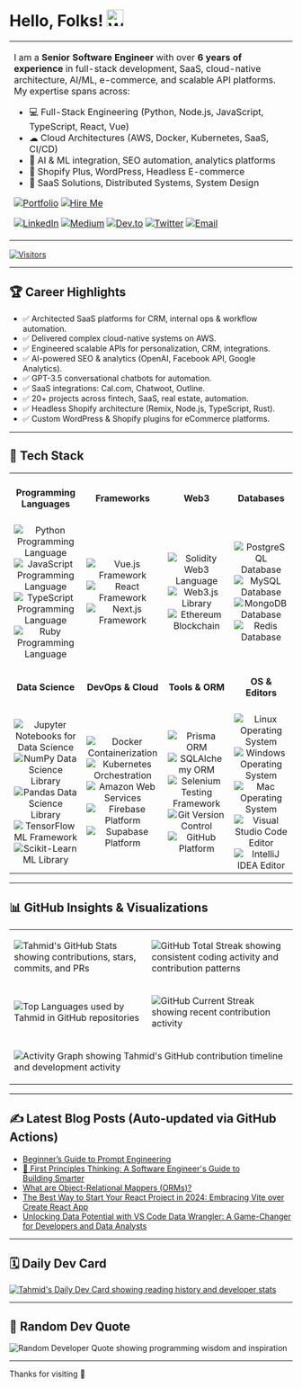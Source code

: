 <!--
Author: Tahmid Bin Taslim Rafi
Updated: June 2025 - FINAL PRODUCTION README
-->

# Hello, Folks! <img src="https://raw.githubusercontent.com/MartinHeinz/MartinHeinz/master/wave.gif" width="30px" height="30px" alt="Waving Hand Animation" />

<table>
<tr>
<td>

I am a **Senior Software Engineer** with over **6 years of experience** in full-stack development, SaaS, cloud-native architecture, AI/ML, e-commerce, and scalable API platforms. My expertise spans across:

- 💻 Full-Stack Engineering (Python, Node.js, JavaScript, TypeScript, React, Vue)
- ☁ Cloud Architectures (AWS, Docker, Kubernetes, SaaS, CI/CD)
- 🧠 AI & ML integration, SEO automation, analytics platforms
- 🛒 Shopify Plus, WordPress, Headless E-commerce
- 🚀 SaaS Solutions, Distributed Systems, System Design

[![Portfolio](https://img.shields.io/badge/Portfolio-Visit-blue?style=for-the-badge "Visit Tahmid's Portfolio Website")](https://tahmid-github-io.vercel.app/)
[![Hire Me](https://img.shields.io/badge/Hire%20Me-Iglu-blueviolet?style=for-the-badge "Hire Tahmid as Senior Software Developer")](https://iglu.net/talent/senior-software-developer/)

[![LinkedIn](https://img.shields.io/badge/LinkedIn-Connect-blue?style=flat&logo=linkedin "Connect with Tahmid on LinkedIn")](https://www.linkedin.com/in/tahmid-bin-taslim/)
[![Medium](https://img.shields.io/badge/Medium-Blog-black?style=flat&logo=medium "Read Tahmid's articles on Medium")](https://tahmidbintaslimrafi.medium.com/)
[![Dev.to](https://img.shields.io/badge/Dev.to-Blog-black?style=flat&logo=devdotto "Follow Tahmid on Dev.to")](https://dev.to/tahmidbintaslimrafi)
[![Twitter](https://img.shields.io/badge/Twitter-Follow-blue?style=flat&logo=twitter "Follow Tahmid on Twitter")](https://twitter.com/RAFI_it100)
[![Email](https://img.shields.io/badge/Email-Contact-red?style=flat&logo=gmail "Email Tahmid")](mailto:tahmidbintaslimrafi@gmail.com)

</td>
</tr>
</table>

[![Visitors](https://komarev.com/ghpvc/?username=tahmidbintaslim&style=flat-square&color=blue)](https://github.com/tahmidbintaslim)

---

## 🏆 Career Highlights

- ✅ Architected SaaS platforms for CRM, internal ops & workflow automation.
- ✅ Delivered complex cloud-native systems on AWS.
- ✅ Engineered scalable APIs for personalization, CRM, integrations.
- ✅ AI-powered SEO & analytics (OpenAI, Facebook API, Google Analytics).
- ✅ GPT-3.5 conversational chatbots for automation.
- ✅ SaaS integrations: Cal.com, Chatwoot, Outline.
- ✅ 20+ projects across fintech, SaaS, real estate, automation.
- ✅ Headless Shopify architecture (Remix, Node.js, TypeScript, Rust).
- ✅ Custom WordPress & Shopify plugins for eCommerce platforms.

---

## 🔧 Tech Stack

<div align="center">
  <table>
    <tr>
      <td align="center"><h4>Programming Languages</h4></td>
      <td align="center"><h4>Frameworks</h4></td>
      <td align="center"><h4>Web3</h4></td>
      <td align="center"><h4>Databases</h4></td>
    </tr>
    <tr>
      <td align="center">
        <img src="https://img.shields.io/badge/Code-Python-informational?style=flat&logo=python&logoColor=white&color=2bbc8a" alt="Python Programming Language" />
        <img src="https://img.shields.io/badge/Code-JavaScript-informational?style=flat&logo=javascript&logoColor=white&color=2bbc8a" alt="JavaScript Programming Language" />
        <img src="https://img.shields.io/badge/Code-TypeScript-informational?style=flat&logo=typescript&logoColor=white&color=3178C6" alt="TypeScript Programming Language" />
        <img src="https://img.shields.io/badge/Code-Ruby-informational?style=flat&logo=ruby&logoColor=white&color=CC342D" alt="Ruby Programming Language" />
      </td>
      <td align="center">
        <img src="https://img.shields.io/badge/Framework-Vue-informational?style=flat&logo=vuedotjs&logoColor=white&color=4FC08D" alt="Vue.js Framework" />
        <img src="https://img.shields.io/badge/Framework-React-informational?style=flat&logo=react&logoColor=white&color=61DAFB" alt="React Framework" />
        <img src="https://img.shields.io/badge/Framework-Next-informational?style=flat&logo=nextdotjs&logoColor=white&color=61DAFB" alt="Next.js Framework" />
      </td>
      <td align="center">
        <img src="https://img.shields.io/badge/Web3-Solidity-informational?style=flat&logo=solidity&logoColor=white&color=363636" alt="Solidity Web3 Language" />
        <img src="https://img.shields.io/badge/Web3-Web3js-informational?style=flat&logo=web3dotjs&logoColor=white&color=F16822" alt="Web3.js Library" />
        <img src="https://img.shields.io/badge/Web3-Ethereum-informational?style=flat&logo=ethereum&logoColor=white&color=3C3C3D" alt="Ethereum Blockchain" />
      </td>
      <td align="center">
        <img src="https://img.shields.io/badge/Database-PostgreSQL-informational?style=flat&logo=postgresql&logoColor=white&color=4169E1" alt="PostgreSQL Database" />
        <img src="https://img.shields.io/badge/Database-MySQL-informational?style=flat&logo=mysql&logoColor=white&color=4479A1" alt="MySQL Database" />
        <img src="https://img.shields.io/badge/Database-MongoDB-informational?style=flat&logo=mongodb&logoColor=white&color=47A248" alt="MongoDB Database" />
        <img src="https://img.shields.io/badge/Database-Redis-informational?style=flat&logo=redis&logoColor=white&color=DC382D" alt="Redis Database" />
      </td>
    </tr>
    <tr>
      <td align="center"><h4>Data Science</h4></td>
      <td align="center"><h4>DevOps & Cloud</h4></td>
      <td align="center"><h4>Tools & ORM</h4></td>
      <td align="center"><h4>OS & Editors</h4></td>
    </tr>
    <tr>
      <td align="center">
        <img src="https://img.shields.io/badge/DS-Jupyter-informational?style=flat&logo=jupyter&logoColor=white&color=F37626" alt="Jupyter Notebooks for Data Science" />
        <img src="https://img.shields.io/badge/DS-NumPy-informational?style=flat&logo=numpy&logoColor=white&color=013243" alt="NumPy Data Science Library" />
        <img src="https://img.shields.io/badge/DS-Pandas-informational?style=flat&logo=pandas&logoColor=white&color=150458" alt="Pandas Data Science Library" />
        <img src="https://img.shields.io/badge/DS-TensorFlow-informational?style=flat&logo=tensorflow&logoColor=white&color=FF6F00" alt="TensorFlow ML Framework" />
        <img src="https://img.shields.io/badge/DS-ScikitLearn-informational?style=flat&logo=scikitlearn&logoColor=white&color=F7931E" alt="Scikit-Learn ML Library" />
      </td>
      <td align="center">
        <img src="https://img.shields.io/badge/Tools-Docker-informational?style=flat&logo=docker&logoColor=white&color=2496ED" alt="Docker Containerization" />
        <img src="https://img.shields.io/badge/Tools-Kubernetes-informational?style=flat&logo=kubernetes&logoColor=white&color=326CE5" alt="Kubernetes Orchestration" />
        <img src="https://img.shields.io/badge/Cloud-AWS-informational?style=flat&logo=amazonaws&logoColor=white&color=232F3E" alt="Amazon Web Services" />
        <img src="https://img.shields.io/badge/Cloud-Firebase-informational?style=flat&logo=firebase&logoColor=white&color=FFCA28" alt="Firebase Platform" />
        <img src="https://img.shields.io/badge/Cloud-Supabase-informational?style=flat&logo=supabase&logoColor=white&color=3FCF8E" alt="Supabase Platform" />
      </td>
      <td align="center">
        <img src="https://img.shields.io/badge/ORM-Prisma-informational?style=flat&logo=prisma&logoColor=white&color=2D3748" alt="Prisma ORM" />
        <img src="https://img.shields.io/badge/ORM-SQLAlchemy-informational?style=flat&logo=sqlalchemy&logoColor=white&color=D71F00" alt="SQLAlchemy ORM" />
        <img src="https://img.shields.io/badge/Test-Selenium-informational?style=flat&logo=selenium&logoColor=white&color=43B02A" alt="Selenium Testing Framework" />
        <img src="https://img.shields.io/badge/Tools-Git-informational?style=flat&logo=git&logoColor=white&color=4EAA25" alt="Git Version Control" />
        <img src="https://img.shields.io/badge/Tools-GitHub-informational?style=flat&logo=github&logoColor=white&color=181717" alt="GitHub Platform" />
      </td>
      <td align="center">
        <img src="https://img.shields.io/badge/OS-Linux-informational?style=flat&logo=linux&logoColor=white&color=2bbc8a" alt="Linux Operating System" />
        <img src="https://img.shields.io/badge/OS-Windows-informational?style=flat&logo=windows&logoColor=white&color=0078D4" alt="Windows Operating System" />
        <img src="https://img.shields.io/badge/OS-Mac-informational?style=flat&logo=apple&logoColor=white&color=000000" alt="Mac Operating System" />
        <img src="https://img.shields.io/badge/Editor-VS_Code-informational?style=flat&logo=visualstudiocode&logoColor=white&color=007ACC" alt="Visual Studio Code Editor" />
        <img src="https://img.shields.io/badge/Editor-IntelliJ-informational?style=flat&logo=intellijidea&logoColor=white&color=000000" alt="IntelliJ IDEA Editor" />
      </td>
    </tr>
  </table>
</div>

---

## 📊 GitHub Insights & Visualizations

<table>
<tr>
<td>

![Tahmid's GitHub Stats showing contributions, stars, commits, and PRs](https://github-readme-stats.vercel.app/api?username=tahmidbintaslim&show_icons=true&theme=tokyonight)

</td>
<td>

![GitHub Total Streak showing consistent coding activity and contribution patterns](https://github-readme-streak-stats.herokuapp.com?user=tahmidbintaslim&theme=tokyonight&hide_border=false)

</td>
</tr>
<tr>
<td>

![Top Languages used by Tahmid in GitHub repositories](https://github-readme-stats.vercel.app/api/top-langs/?username=tahmidbintaslim&theme=tokyonight&size_weight=0.5&count_weight=0.5&layout=compact)

</td>
<td>

![GitHub Current Streak showing recent contribution activity](https://streak-stats.demolab.com?user=tahmidbintaslim&theme=tokyonight&hide_total_contributions=true&hide_longest_streak=true)

</td>
</tr>
<tr>
<td colspan="2">

![Activity Graph showing Tahmid's GitHub contribution timeline and development activity](https://github-readme-activity-graph.vercel.app/graph?username=tahmidbintaslim&theme=tokyo-night&hide_border=true)

</td>
</tr>
</table>

---

## ✍️ Latest Blog Posts (Auto-updated via GitHub Actions)

<!-- BLOG-POST-LIST:START -->

- [Beginner’s Guide to Prompt Engineering](https://dev.to/tahmidbintaslim/beginners-guide-to-prompt-engineering-52pj)
- [🧠 First Principles Thinking: A Software Engineer&#39;s Guide to Building Smarter](https://dev.to/tahmidbintaslim/first-principles-thinking-a-software-engineers-guide-to-building-smarter-1c0g)
- [What are Object-Relational Mappers &lpar;ORMs&rpar;?](https://dev.to/tahmidbintaslim/what-are-object-relational-mappers-orms-4clb)
- [The Best Way to Start Your React Project in 2024: Embracing Vite over Create React App](https://dev.to/tahmidbintaslim/the-best-way-to-start-your-react-project-in-2024-embracing-vite-over-create-react-app-57l)
- [Unlocking Data Potential with VS Code Data Wrangler: A Game-Changer for Developers and Data Analysts](https://dev.to/tahmidbintaslim/unlocking-data-potential-with-vs-code-data-wrangler-a-game-changer-for-developers-and-data-analysts-57dk)
<!-- BLOG-POST-LIST:END -->

---

## 🗓️ Daily Dev Card

[![Tahmid's Daily Dev Card showing reading history and developer stats](https://api.daily.dev/devcards/v2/VmNuhqLnqI2yFHNLZfsr7.png?r=nnv&type=wide)](https://app.daily.dev/tahmidbintaslim)

---

## 🎯 Random Dev Quote

![Random Developer Quote showing programming wisdom and inspiration](https://quotes-github-readme.vercel.app/api?type=horizontal&theme=tokyonight)

---

Thanks for visiting 🚀
